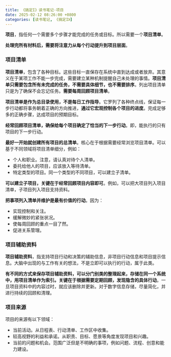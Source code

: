 ```yaml
---
title: 《搞定I》读书笔记·项目
date: 2025-02-12 08:26:00 +0800
categories: [读书笔记, 《搞定I》]
---
```

**项目**，指任何一个需要多个步骤才能完成的任务或目标。所以需要一个**项目清单**。

**处理完所有材料后，需要将注意力从每个行动提升到项目层面**。

### 项目清单

**项目清单**，包含了各种目标。这些目标一直保存在系统中直到达成或者放弃。其意义在于某项工作不能一步完成，需要建立某种机制提醒自己未处理的事情。**项目清单只需要包含所有未完成的任务，不需要具体细节，也不需要排序**。列出项目清单只是为了确保不会忘记任务。**需要每周回顾项目清单**。

**项目清单是作为总目录使用，不是每日工作指导**。它罗列了各种终点线，保证每一步行动都将事务朝着正确的方向推进，**通过它宏观控制各个项目的进度**。完成足够多的正确步骤，达成项目的预期目标。

**经常回顾项目清单，确保给每个项目确定了恰当的下一步行动**。即，能执行的只有项目的下一步行动。

**最好一开始就创建所有项目的总清单**。核心在于根据需要经常浏览项目清单。可以基于不同领域将项目清单细分，例如：
- 个人和职业。注意，请认真对待个人清单。
- 委托给他人的项目，应该放入等待清单。
- 特定类型的项目。同一个类型的不同项目，可以建立子清单。

**可以建立子项目，关键在于经常回顾项目内容即可**。例如，可以把大项目列入项目清单，子项目列入项目支持资料。

**把事项列入清单并维护是最有价值的行动**。因为：
- 实现控制和关注。
- 缓解微妙的紧张状况。
- 使每周回顾的重点一目了然。
- 促进关系管理。

### 项目辅助资料

**项目辅助资料**，指支持项目行动和决策的辅助信息，非项目行动信息和项目提示信息。大脑中出现的与工作有关的想法，不是立即可以执行的行动，属于此类。

**有不同的方式来保存项目辅助资料，可以分门别类的整理起来，存储在同一个系统中，用项目清单作为索引。关键在于根据需要定期回顾，发现隐含的具体行动**。一旦项目资料中的内容过时，就应该删除并更新。对于数字信息存储，尽量简化，并进行持续的回顾和清理。

### 项目来源

项目的来源有以下领域：
- 当前活动。从日程表、行动清单、工作区中收集。
- 较高视野的利益和承诺。从职责、目标、愿景等角度发现项目和兴趣。
- 当前的问题和机会。范围广泛但是不明确的事项，例如问题、流程、创意和能力建设。
